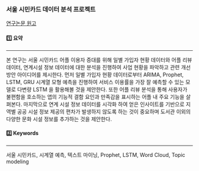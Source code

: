 ### 서울 시민카드 데이터 분석 프로젝트 

[연구논문 원고](https://github.com/hopebii/seoul_card_data-analysis-/blob/4cda101c133c3418b39e3bfa13de6cdb0ab71bbb/%5B%EC%97%B0%EA%B5%AC%EB%85%BC%EB%AC%B8%5D%20_%ED%86%B5%EA%B3%84%ED%95%99%EA%B3%BC_%EC%9D%B4%EB%8B%A4%ED%98%84.pdf) 


#### 1️⃣ 요약 

---

본 연구는 서울 시민카드 어플 이용자 증대를 위해 일별 가입자 현황 데이터와 어플 리뷰 데이터, 연계시설 정보 데이터에 대한 분석을 진행하여 사업 현황을 파악하고 관련 개선 방안 아이디어를 제시한다. 먼저 일별 가입자 현황 데이터로부터 ARIMA, Prophet, LSTM, GRU 시계열 모형 예측을 진행하여 서비스 이용률을 가장 잘 예측할 수 있는 모델로 다변량 LSTM 을 활용해볼 것을 제안한다. 또한 어플 리뷰 분석을 통해 사용자가 불편함을 호소하는 앱의 기능적 결함 요인과 만족감을 표시하는 어플 내 주요 기능을 살펴본다. 마지막으로 연계 시설 정보 데이터를 시각화 하여 얻은 인사이트를 기반으로 지역별 공공 시설 정보 제공의 편차가 발생하지 않도록 하는 것이 중요하며 도서관 이외의 다양한 문화 시설 정보를 추가하는 것을 제안한다.


#### 2️⃣ Keywords 

---

서울 시민카드, 시계열 예측, 텍스트 마이닝, Prophet, LSTM, Word Cloud, Topic modeling
